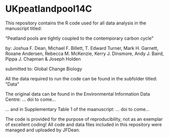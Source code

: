 # UKpeatlandpool14C

This repository contains the R code used for all data analysis in the manuscript titled:

"Peatland pools are tightly coupled to the contemporary carbon cycle"

by:
Joshua F. Dean, Michael F. Billett, T. Edward Turner, Mark H. Garnett, Roxane Andersen, Rebecca M. McKenzie, Kerry J. Dinsmore, Andy J. Baird, Pippa J. Chapman & Joseph Holden

submitted to:
Global Change Biology

All the data required to run the code can be found in the subfolder titled:
"Data"

The original data can be found in the Environmental Information Data Centre:
... doi to come...

... and in Supplementary Table 1 of the maanuscript:
... doi to come...

The code is provided for the purpose of reproducibility, not as an exemplar of excellent coding!
All code and data files included in this repository were managed and uploaded by JFDean.
